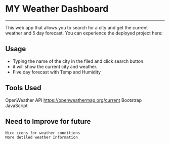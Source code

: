 # MY Weather Dashboard
---------------------------------------
This web app that allows you to search for a city and get the current weather and 5 day forecast. You can experience the deployed project here:

## Usage
* Typing the name of the city in the filed and click search button.
* it will show the current city and weather.
* Five day forecast with Temp and Humidity


## Tools Used
 OpenWeather API https://openweathermap.org/current
 Bootstrap
 JavaScript 

 ## Need to Improve for future 
    Nice icons for weather conditions 
    More detiled weather Information 

  

